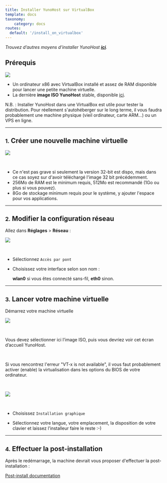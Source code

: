 ```yaml
---
title: Installer YunoHost sur VirtualBox
template: docs
taxonomy:
    category: docs
routes:
  default: '/install_on_virtualbox'
---
```


*Trouvez d’autres moyens d’installer YunoHost **[ici](/install)**.*

## Prérequis

![](image://virtualbox.png?resize=200)

* Un ordinateur x86 avec VirtualBox installé et assez de RAM disponible pour lancer une petite machine virtuelle.
* La dernière **image ISO YunoHost** stable, disponible [ici](/images).

<div class="alert alert-warning" markdown="1">
N.B. : Installer YunoHost dans une VirtualBox est utile pour tester la
distribution. Pour réellement s'autohéberger sur le long terme, il vous faudra
probablement une machine physique (vieil ordinateur, carte ARM...) ou un VPS en
ligne.
</div>

---

## <small>1.</small> Créer une nouvelle machine virtuelle

![](image://virtualbox_1.png)

<br>

* Ce n'est pas grave si seulement la version 32-bit est dispo, mais dans ce cas soyez sur d'avoir téléchargé l'image 32 bit précédemment.
* 256Mo de RAM est le minimum requis, 512Mo est recommandé (1Go ou plus si vous pouvez).
* 8Go de stockage minimum requis pour le système, y ajouter l'espace pour vos applications.

---

## <small>2.</small> Modifier la configuration réseau

Allez dans **Réglages** > **Réseau** :

![](image://virtualbox_2.png)

<br>

* Sélectionnez `Accès par pont`

* Choisissez votre interface selon son nom :

    **wlan0** si vous êtes connecté sans-fil, **eth0** sinon.

---

## <small>3.</small> Lancer votre machine virtuelle

Démarrez votre machine virtuelle

![](image://virtualbox_2.1.png)

<br>

Vous devez sélectionner ici l’image ISO, puis vous devriez voir cet écran d’accueil YunoHost.

<br>

Si vous rencontrez l'erreur "VT-x is not available", il vous faut probablement activer (enable) la virtualisation dans les options du BIOS de votre ordinateur.

<br>
   
![](image://virtualbox_3.png)

<br>

* Choisissez `Installation graphique`

* Sélectionnez votre langue, votre emplacement, la disposition de votre clavier et laissez l’installeur faire le reste :-)

---

## <small>4.</small> Effectuer la post-installation

Après le redémarrage, la machine devrait vous proposer d'effectuer la
post-installation :

<a class="btn btn-lg btn-default" href="/postinstall">Post-install
documentation</a>
